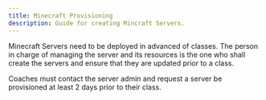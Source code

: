 ```yaml
---
title: Minecraft Provisioning
description: Guide for creating Mincraft Servers.
---
```


Minecraft Servers need to be deployed in advanced of classes. The person in charge of managing the server and its resources is the one who shall create the servers and ensure that they are updated prior to a class.

Coaches must contact the server admin and request a server be provisioned at least 2 days prior to their class.
